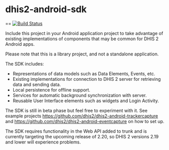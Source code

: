 # dhis2-android-sdk
==
[![Build Status](https://travis-ci.org/dhis2/dhis2-android-sdk.svg?branch=master)](https://travis-ci.org/dhis2/dhis2-android-sdk)

Include this project in your Android application project to take advantage of existing implementations of components that may be common for DHIS 2 Android apps.

Please note that this is a library project, and not a standalone application.

The SDK includes:
+ Representations of data models such as Data Elements, Events, etc.
+ Existing implementations for connection to DHIS 2 server for retrieving data and sending data.
+ Local persistence for offline support.
+ Services for automatic background synchronization with server.
+ Reusable User Interface elements such as widgets and Login Activity. 

The SDK is still in beta phase but feel free to experiment with it. See example projects https://github.com/dhis2/dhis2-android-trackercapture and https://github.com/dhis2/dhis2-android-eventcapture on how to set up.

The SDK requires functionality in the Web API added to trunk and is currently targeting the upcoming release of 2.20, so DHIS 2 versions 2.19 and lower will experience problems.
